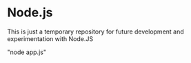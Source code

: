 # Node.js
This is just a temporary repository for future development and experimentation with Node.JS

"node app.js"